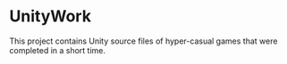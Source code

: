 # UnityWork
This project contains Unity source files of hyper-casual games that were completed in a short time.
